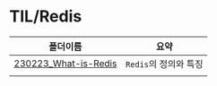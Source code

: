 # TIL/Redis

| 폴더이름                                                                       | 요약              |
| -------------------------------------------------------------------------- | --------------- |
| [230223_What-is-Redis](https://github.com/seho27060/TIL/tree/master/Spark) | `Redis`의 정의와 특징 |
|                                                                            |                 |
